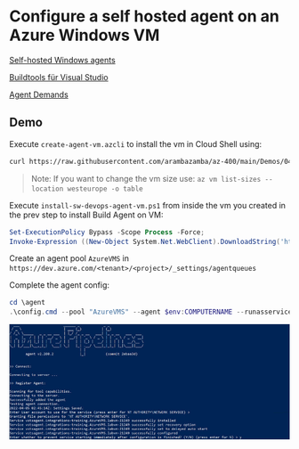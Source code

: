 # Configure a self hosted agent on an Azure Windows VM

[Self-hosted Windows agents](https://docs.microsoft.com/en-us/azure/devops/pipelines/agents/v2-windows?view=azure-devops)

[Buildtools für Visual Studio](https://visualstudio.microsoft.com/de/downloads)

[Agent Demands](https://docs.microsoft.com/en-us/azure/devops/pipelines/process/demands?view=azure-devops&tabs=yaml)

## Demo

Execute `create-agent-vm.azcli` to install the vm in Cloud Shell using:

```bash
curl https://raw.githubusercontent.com/arambazamba/az-400/main/Demos/04-AzurePipelines/Demo-06/create-agent-vm.azcli | bash
```

> Note: If you want to change the vm size use: `az vm list-sizes --location westeurope -o table`

Execute `install-sw-devops-agent-vm.ps1` from inside the vm you created in the prev step to install Build Agent on VM:

```powershell
Set-ExecutionPolicy Bypass -Scope Process -Force;
Invoke-Expression ((New-Object System.Net.WebClient).DownloadString('https://raw.githubusercontent.com/arambazamba/az-400/main/Demos/04-AzurePipelines/Demo-06/install-sw-devops-agent-vm.ps1'))
```

Create an agent pool `AzureVMS` in `https://dev.azure.com/<tenant>/<project>/_settings/agentqueues`

Complete the agent config:

```PowerShell
cd \agent
.\config.cmd --pool "AzureVMS" --agent $env:COMPUTERNAME --runasservice --work '_work' --url 'https://dev.azure.com/integrations-training/' --projectname 'M04-AzurePipelines' --auth PAT --token lz4w2...
```

![config-agent.jpg](_images/config-agent.jpg)
